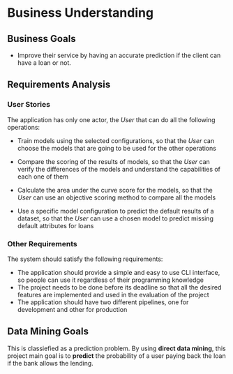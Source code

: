 # Business Understanding

## Business Goals

- Improve their service by having an accurate prediction if the client can have a loan or not.

## Requirements Analysis

### User Stories

The application has only one actor, the *User* that can do all the following operations:

- Train models using the selected configurations,
  so that the *User* can choose the models that are going to be used for the other operations

- Compare the scoring of the results of models, 
  so that the *User* can verify the differences of the models and understand the capabilities of each one of them

- Calculate the area under the curve score for the models,
  so that the *User* can use an objective scoring method to compare all the models

- Use a specific model configuration to predict the default results of a dataset,
  so that the *User* can use a chosen model to predict missing default attributes for loans

### Other Requirements

The system should satisfy the following requirements:

- The application should provide a simple and easy to use CLI interface, so people can use it regardless of their programming knowledge
- The project needs to be done before its deadline so that all the desired features are implemented and used in the evaluation of the project
- The application should have two different pipelines, one for development and other for production

## Data Mining Goals

This is classiefied as a prediction problem.
By using __direct data mining__, this project main goal is to __predict__ the probability of a user paying back the loan if the bank allows the lending.     



